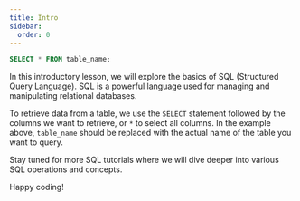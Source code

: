 ```yaml
---
title: Intro
sidebar:
  order: 0
---
```

```sql
SELECT * FROM table_name;
```
In this introductory lesson, we will explore the basics of SQL (Structured Query Language). SQL is a powerful language used for managing and manipulating relational databases.

To retrieve data from a table, we use the `SELECT` statement followed by the columns we want to retrieve, or `*` to select all columns. In the example above, `table_name` should be replaced with the actual name of the table you want to query.

Stay tuned for more SQL tutorials where we will dive deeper into various SQL operations and concepts.

Happy coding!
